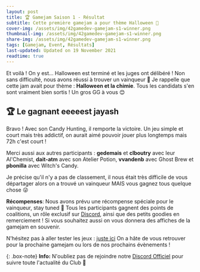 ```yaml
---
layout: post
title: 🏆 Gamejam Saison 1 - Résultat
subtitle: Cette première gamejam a pour thème Halloween 🎃
cover-img: /assets/img/42gamedev-gamejam-s1-winner.png
thumbnail-img: /assets/img/42gamedev-gamejam-s1-winner.png
share-img: /assets/img/42gamedev-gamejam-s1-winner.png
tags: [Gamejam, Event, Résultats]
last-updated: Updated on 19 November 2021
readtime: true
---
```


Et voilà ! On y est... Halloween est terminé et les juges ont délibéré !
Non sans difficulté, nous avons réussi à trouver un vainqueur 🎉
Je rappelle que cette jam avait pour thème : **Halloween et la chimie**.
Tous les candidats s'en sont vraiment bien sortis ! Un gros GG à vous 😊


## 🏆 Le gagnant eeeeest **jayash**
Bravo ! Avec son Candy Hunting, il remporte la victoire. Un jeu simple et court mais très addictif, on aurait aimé pouvoir jouer plus longtemps mais 72h c'est court !

Merci aussi aux autres participants : **gedemais** et **clboutry** avec leur Al'Chemist, **dait-atm** avec son Atelier Potion, **vvandenb** avec Ghost Brew et **pbonilla** avec Witch's Candy.

Je précise qu'il n'y a pas de classement, il nous était très difficile de vous départager alors on a trouvé un vainqueur MAIS vous gagnez tous quelque chose 😜

**Récompenses**:
Nous avons prévu une récompense spéciale pour le vainqueur, stay tuned 👀
Tous les participants gagnent des points de coalitions, un rôle exclusif sur [Discord](https://discord.gg/w9KPeC5uYa), ainsi que des petits goodies en remerciement ! Si vous souhaitez aussi on vous donnera des affiches de la gamejam en souvenir.

N'hésitez pas à aller tester les jeux : [juste ici](https://itch.io/jam/42gamedev-s1)
On a hâte de vous retrouver pour la prochaine gamejam ou lors de nos prochains évènements !

{: .box-note}
**Info:** N'oubliez pas de rejoindre notre [Discord Officiel](https://discord.gg/w9KPeC5uYa) pour suivre toute l'actualité du Club 🎉